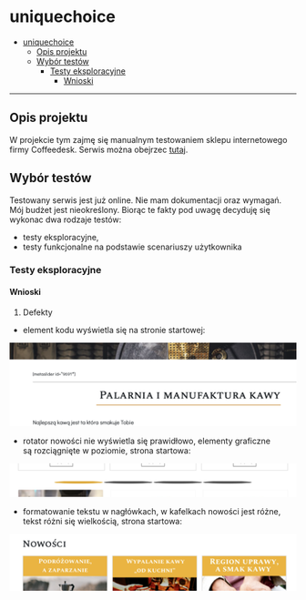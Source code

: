 # uniquechoice

- [uniquechoice](#uniquechoice)
  - [Opis projektu](#opis-projektu)
  - [Wybór testów](#wybór-testów)
    - [Testy eksploracyjne](#testy-eksploracyjne)
      - [Wnioski](#wnioski)

---

## Opis projektu

W projekcie tym zajmę się manualnym testowaniem sklepu internetowego firmy Coffeedesk. Serwis można obejrzec [tutaj](https://www.coffeedesk.pl).

## Wybór testów

Testowany serwis jest już online. Nie mam dokumentacji oraz wymagań. Mój budżet jest nieokreślony. Biorąc te fakty pod uwagę decyduję się wykonac dwa rodzaje testów:

- testy eksploracyjne,
- testy funkcjonalne na podstawie scenariuszy użytkownika

### Testy eksploracyjne

#### Wnioski

1. Defekty

- element kodu wyświetla się na stronie startowej:
  
![screen](https://github.com/matysekprzemek/uniquechoice/blob/daaa2069a3afcea5ff1ccf93a2f88cced218650b/Zrzut%20ekranu%202023-02-1%20o%2015.31.44.png)

- rotator nowości nie wyświetla się prawidłowo, elementy graficzne są rozciągnięte w poziomie, strona startowa:

![screen](https://github.com/matysekprzemek/uniquechoice/blob/683d123e695b9f7209ca65717c762018d5b1dba4/Zrzut%20ekranu%202023-02-1%20o%2016.38.25.png)

- formatowanie tekstu w nagłówkach, w kafelkach nowości jest różne, tekst różni się wielkością, strona startowa:

![screen](https://github.com/matysekprzemek/uniquechoice/blob/04fa3c56a949056012dca785dd4ed7a15a6ea33e/Zrzut%20ekranu%202023-02-1%20o%2016.59.45.png)